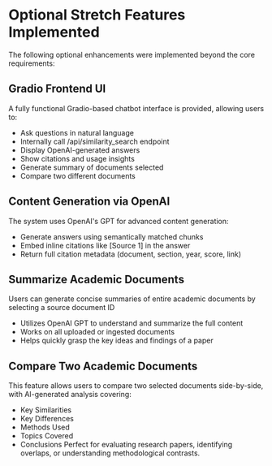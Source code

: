 # Optional Stretch Features Implemented

The following optional enhancements were implemented beyond the core requirements:

## Gradio Frontend UI
A fully functional Gradio-based chatbot interface is provided, allowing users to:
- Ask questions in natural language
- Internally call /api/similarity_search endpoint
- Display OpenAI-generated answers
- Show citations and usage insights
- Generate summary of documents selected
- Compare two different documents

## Content Generation via OpenAI
The system uses OpenAI's GPT for advanced content generation:
- Generate answers using semantically matched chunks
- Embed inline citations like [Source 1] in the answer
- Return full citation metadata (document, section, year, score, link)

## Summarize Academic Documents
Users can generate concise summaries of entire academic documents by selecting a source document ID
- Utilizes OpenAI GPT to understand and summarize the full content
- Works on all uploaded or ingested documents
- Helps quickly grasp the key ideas and findings of a paper

## Compare Two Academic Documents
This feature allows users to compare two selected documents side-by-side, with AI-generated analysis covering:
* Key Similarities
* Key Differences
* Methods Used
* Topics Covered
* Conclusions
Perfect for evaluating research papers, identifying overlaps, or understanding methodological contrasts.
